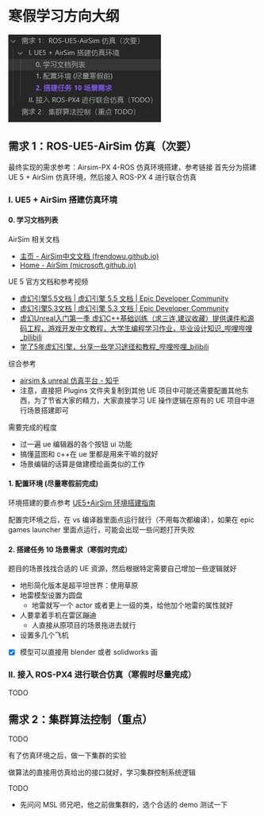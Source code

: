 
# 寒假学习方向大纲

![](./assets/学习资料和需求方向/学习资料和需求方向-20241208001328657.png)

## 需求 1：ROS-UE5-AirSim 仿真（次要）

最终实现的需求参考：Airsim-PX 4-ROS 仿真环境搭建，参考链接
首先分为搭建 UE 5 + AirSim 仿真环境，然后接入 ROS-PX 4 进行联合仿真

### I. UE5 + AirSim 搭建仿真环境 

#### 0. 学习文档列表

AirSim 相关文档
- [主页 - AirSim中文文档 (frendowu.github.io)](https://frendowu.github.io/AirSim-docs-zh/)
- [Home - AirSim (microsoft.github.io)](https://microsoft.github.io/AirSim/)

UE 5 官方文档和参考视频
- [虚幻引擎5.5文档 | 虚幻引擎 5.5 文档 | Epic Developer Community](https://dev.epicgames.com/documentation/zh-cn/unreal-engine/unreal-engine-5-5-documentation)
- [虚幻引擎5.3文档 | 虚幻引擎 5.3 文档 | Epic Developer Community](https://dev.epicgames.com/documentation/zh-cn/unreal-engine/unreal-engine-5-3-documentation?application_version=5.3)
- [虚幻Unreal入门第一季 虚幻C++基础训练（求三连,建议收藏）提供课件和源码工程，游戏开发中文教程，大学生编程学习作业，毕业设计知识_哔哩哔哩_bilibili](https://www.bilibili.com/video/BV1nL411j7E1/?spm_id_from=333.999.0.0&vd_source=c056a61d262e54bf391d17236f1430c1)
- [学了5年虚幻引擎，分享一些学习途径和教程_哔哩哔哩_bilibili](https://www.bilibili.com/video/BV1644y1n7pn/?vd_source=9c85d181a345808c304a6fa2780bb4da)

综合参考
- [airsim & unreal 仿真平台 - 知乎](https://www.zhihu.com/column/multiUAV)
- 注意，直接把 Plugins 文件夹复制到其他 UE 项目中可能还需要配置其他东西，为了节省大家的精力，大家直接学习 UE 操作逻辑在原有的 UE 项目中进行场景搭建即可

需要完成的程度
- 过一遍 ue 编辑器的各个按钮 ui 功能
- 搞懂蓝图和 c++在 ue 里都是用来干嘛的就好
- 场景编辑的话算是做建模绘画类似的工作


#### 1. 配置环境 (尽量寒假前完成)

环境搭建的要点参考 [UE5+AirSim 环境搭建指南](./视觉仿真环境/UE5.3-AirSim仿真环境搭建.md)

配置完环境之后，在 vs 编译器里面点运行就行（不用每次都编译），如果在 epic games launcher 里面点运行，可能会出现一些问题打开失败

#### 2. 搭建任务 10 场景需求（寒假时完成）

题目的场景找找合适的 UE 资源，然后根据特定需要自己增加一些逻辑就好
- 地形简化版本是超平坦世界：使用草原
- 地雷模型设置为圆盘
	- 地雷就写一个 actor 或者更上一级的类，给他加个地雷的属性就好
- 人要拿着手机在雷区蹦迪
	- 人直接从原项目的场景拖进去就行
- 设置多几个飞机

- [x] 模型可以直接用 blender 或者 solidworks 画

### II. 接入 ROS-PX4 进行联合仿真（寒假时尽量完成）

TODO


## 需求 2：集群算法控制（重点）

TODO

有了仿真环境之后，做一下集群的实验

做算法的直接用仿真给出的接口就好，学习集群控制系统逻辑


TODO
- 先问问 MSL 师兄吧，他之前做集群的，选个合适的 demo 测试一下

